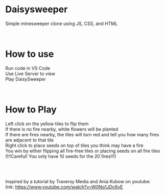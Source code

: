 # Daisysweeper
Simple minesweeper clone using JS, CSS, and HTML

<br>

# How to use
Run code in VS Code
<br>
Use Live Server to view
<br>
Play DaisySweeper

<br>

# How to Play
Left click on the yellow tiles to flip them
<br>
If there is no fire nearby, white flowers will be planted
<br>
If there are fires nearby, the tiles will turn red and tell you how many fires are adjacent to that tile
<br>
Right click to place seeds on top of tiles you think may have a fire
<br>
You win by either flipping all fire-free tiles or placing seeds on all fire tiles
<br>
(!!!Careful! You only have 10 seeds for the 20 fires!!!)

<br>
<br>

Inspired by a tutorial by Traversy Media and Ania Kubow on youtube:
<br>
link: https://www.youtube.com/watch?v=W0No1JDc6vE
